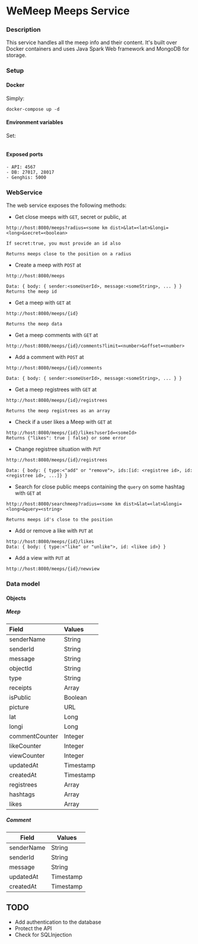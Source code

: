 # WeMeep Meeps Service
### Description
This service handles all the meep info and their content. It's built over Docker containers and uses Java Spark Web framework and MongoDB for storage.
### Setup
#### Docker
Simply:
```
docker-compose up -d
```
#### Environment variables
Set:
```
```

#### Exposed ports
```
- API: 4567
- DB: 27017, 28017
- Genghis: 5000
```

### WebService
The web service exposes the following methods:
- Get close meeps with `GET`, secret or public, at

```
http://host:8080/meeps?radius=<some km dist>&lat=<lat>&longi=<long>&secret=<boolean>

If secret:true, you must provide an id also

Returns meeps close to the position on a radius
```

- Create a meep with `POST` at

```
http://host:8080/meeps

Data: { body: { sender:<someUserId>, message:<someString>, ... } }
Returns the meep id
```
- Get a meep with `GET` at

```
http://host:8080/meeps/{id}

Returns the meep data
```
- Get a meep comments with `GET` at

```
http://host:8080/meeps/{id}/comments?limit=<number>&offset=<number>
```

- Add a comment with `POST` at

```
http://host:8080/meeps/{id}/comments

Data: { body: { sender:<someUserId>, message:<someString>, ... } }
```
- Get a meep registrees with `GET` at

```
http://host:8080/meeps/{id}/registrees

Returns the meep registrees as an array
```
- Check if a user likes a Meep with `GET` at
```
http://host:8080/meeps/{id}/likes?userId=<someId>
Returns {"likes": true | false} or some error
```
- Change registree situation with `PUT`

```
http://host:8080/meeps/{id}/registrees

Data: { body: { type:<"add" or "remove">, ids:[id: <registree id>, id: <registree id>, ...]} }
```
- Search for close public meeps containing the `query` on some hashtag with `GET` at

```
http://host:8080/searchmeep?radius=<some km dist>&lat=<lat>&longi=<long>&query=<string>

Returns meeps id's close to the position
```
- Add or remove a like with `PUT` at
```
http://host:8080/meeps/{id}/likes
Data: { body: { type:<"like" or "unlike">, id: <likee id>} }
```
- Add a view with `PUT` at
```
http://host:8080/meeps/{id}/newview
```
### Data model
#### Objects
##### Meep
|  Field      |  Values   |
| :---------- | :-------- |
| senderName      | String    |
| senderId    | String    |
| message     | String    |
| objectId          | String    |
| type        | String    |
| receipts    | Array<Comment>    |
| isPublic      | Boolean   |
| picture     | URL       |
| lat     | Long       |
| longi     | Long       |
| commentCounter | Integer |
| likeCounter | Integer |
| viewCounter | Integer |
| updatedAt   | Timestamp |
| createdAt   | Timestamp |
| registrees   | Array<User> |
| hashtags  | Array<String> |
| likes   | Array<String> |

##### Comment
|Field   |Values   |
|---|---|
| senderName  | String  |
| senderId   | String |
| message     | String    |
| updatedAt | Timestamp |
| createdAt | Timestamp |

## TODO
- Add authentication to the database
- Protect the API
- Check for SQLInjection
